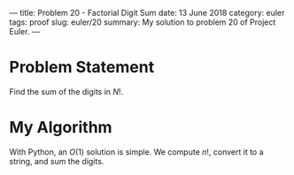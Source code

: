 ‐‐‐
title: Problem 20 - Factorial Digit Sum
date: 13 June 2018
category: euler
tags: proof
slug: euler/20
summary: My solution to problem 20 of Project Euler.
‐‐‐

# Problem Statement

Find the sum of the digits in $N!$.

# My Algorithm

With Python, an $O(1)$ solution is simple.
We compute $n!$, convert it to a string, and sum the digits.